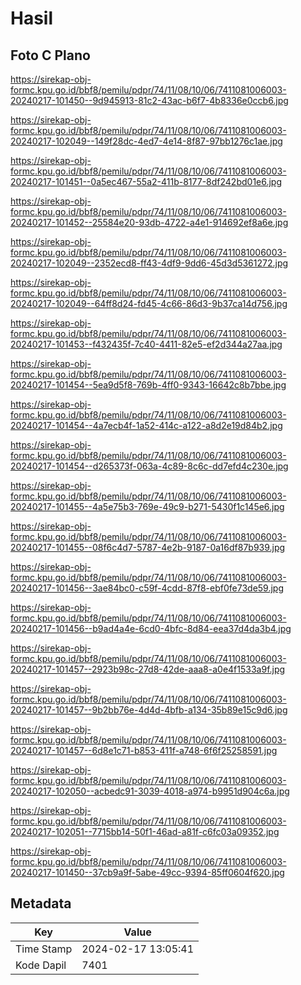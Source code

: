 # Hasil

## Foto C Plano

https://sirekap-obj-formc.kpu.go.id/bbf8/pemilu/pdpr/74/11/08/10/06/7411081006003-20240217-101450--9d945913-81c2-43ac-b6f7-4b8336e0ccb6.jpg

https://sirekap-obj-formc.kpu.go.id/bbf8/pemilu/pdpr/74/11/08/10/06/7411081006003-20240217-102049--149f28dc-4ed7-4e14-8f87-97bb1276c1ae.jpg

https://sirekap-obj-formc.kpu.go.id/bbf8/pemilu/pdpr/74/11/08/10/06/7411081006003-20240217-101451--0a5ec467-55a2-411b-8177-8df242bd01e6.jpg

https://sirekap-obj-formc.kpu.go.id/bbf8/pemilu/pdpr/74/11/08/10/06/7411081006003-20240217-101452--25584e20-93db-4722-a4e1-914692ef8a6e.jpg

https://sirekap-obj-formc.kpu.go.id/bbf8/pemilu/pdpr/74/11/08/10/06/7411081006003-20240217-102049--2352ecd8-ff43-4df9-9dd6-45d3d5361272.jpg

https://sirekap-obj-formc.kpu.go.id/bbf8/pemilu/pdpr/74/11/08/10/06/7411081006003-20240217-102049--64ff8d24-fd45-4c66-86d3-9b37ca14d756.jpg

https://sirekap-obj-formc.kpu.go.id/bbf8/pemilu/pdpr/74/11/08/10/06/7411081006003-20240217-101453--f432435f-7c40-4411-82e5-ef2d344a27aa.jpg

https://sirekap-obj-formc.kpu.go.id/bbf8/pemilu/pdpr/74/11/08/10/06/7411081006003-20240217-101454--5ea9d5f8-769b-4ff0-9343-16642c8b7bbe.jpg

https://sirekap-obj-formc.kpu.go.id/bbf8/pemilu/pdpr/74/11/08/10/06/7411081006003-20240217-101454--4a7ecb4f-1a52-414c-a122-a8d2e19d84b2.jpg

https://sirekap-obj-formc.kpu.go.id/bbf8/pemilu/pdpr/74/11/08/10/06/7411081006003-20240217-101454--d265373f-063a-4c89-8c6c-dd7efd4c230e.jpg

https://sirekap-obj-formc.kpu.go.id/bbf8/pemilu/pdpr/74/11/08/10/06/7411081006003-20240217-101455--4a5e75b3-769e-49c9-b271-5430f1c145e6.jpg

https://sirekap-obj-formc.kpu.go.id/bbf8/pemilu/pdpr/74/11/08/10/06/7411081006003-20240217-101455--08f6c4d7-5787-4e2b-9187-0a16df87b939.jpg

https://sirekap-obj-formc.kpu.go.id/bbf8/pemilu/pdpr/74/11/08/10/06/7411081006003-20240217-101456--3ae84bc0-c59f-4cdd-87f8-ebf0fe73de59.jpg

https://sirekap-obj-formc.kpu.go.id/bbf8/pemilu/pdpr/74/11/08/10/06/7411081006003-20240217-101456--b9ad4a4e-6cd0-4bfc-8d84-eea37d4da3b4.jpg

https://sirekap-obj-formc.kpu.go.id/bbf8/pemilu/pdpr/74/11/08/10/06/7411081006003-20240217-101457--2923b98c-27d8-42de-aaa8-a0e4f1533a9f.jpg

https://sirekap-obj-formc.kpu.go.id/bbf8/pemilu/pdpr/74/11/08/10/06/7411081006003-20240217-101457--9b2bb76e-4d4d-4bfb-a134-35b89e15c9d6.jpg

https://sirekap-obj-formc.kpu.go.id/bbf8/pemilu/pdpr/74/11/08/10/06/7411081006003-20240217-101457--6d8e1c71-b853-411f-a748-6f6f25258591.jpg

https://sirekap-obj-formc.kpu.go.id/bbf8/pemilu/pdpr/74/11/08/10/06/7411081006003-20240217-102050--acbedc91-3039-4018-a974-b9951d904c6a.jpg

https://sirekap-obj-formc.kpu.go.id/bbf8/pemilu/pdpr/74/11/08/10/06/7411081006003-20240217-102051--7715bb14-50f1-46ad-a81f-c6fc03a09352.jpg

https://sirekap-obj-formc.kpu.go.id/bbf8/pemilu/pdpr/74/11/08/10/06/7411081006003-20240217-101450--37cb9a9f-5abe-49cc-9394-85ff0604f620.jpg


## Metadata

| Key        | Value               |
| ---------- | ------------------- |
| Time Stamp | 2024-02-17 13:05:41 |
| Kode Dapil | 7401                |



